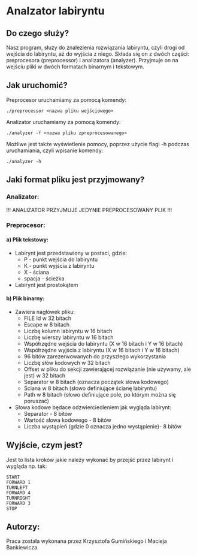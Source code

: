 # Analzator labiryntu
## Do czego służy?

Nasz program, służy do znalezienia rozwiązania labiryntu, czyli drogi od wejścia
do labiryntu, aż do wyjścia z niego. Składa się on z dwóch części: preprocesora (preprocessor) i analizatora (analyzer). Przyjmuje on na wejściu pliki w dwóch formatach binarnym i tekstowym.

## Jak uruchomić?

Preprocesor uruchamiamy za pomocą komendy:
```
./preprocessor <nazwa pliku wejściowego>
```
Analizator uruchamiamy za pomocą komendy:
```
./analyzer -f <nazwa pliku zpreprocesowanego>
```
Możliwe jest także wyświetlenie pomocy, poprzez użycie flagi -h podczas
uruchamiania, czyli wpisanie komendy:
```
./analyzer -h
```

## Jaki format pliku jest przyjmowany?

### Analizator:
!!! ANALIZATOR PRZYJMUJE JEDYNIE PREPROCESOWANY PLIK !!!

### Preprocesor:

#### a) Plik tekstowy:
- Labirynt jest przedstawiony w postaci, gdzie:
   - P - punkt wejścia do labiryntu
   - K - punkt wyjścia z labiryntu
   - X - ściana
   - spacja - ścieżka  
- Labirynt jest prostokątem

#### b) Plik binarny:
- Zawiera nagłówek pliku:
  - FILE Id w 32 bitach
  - Escape w 8 bitach
  - Liczbę kolumn labiryntu w 16 bitach
  - Liczbę wierszy labiryntu w 16 bitach
  - Współrzędne wejścia do labiryntu (X w 16 bitach i Y w 16 bitach)
  - Współrzędne wyjścia z labiryntu (X w 16 bitach i Y w 16 bitach)
  - 96 bitów zarezerwowanych do przyszłego wykorzystania
  - Liczbę słów kodowych w 32 bitach
  - Offset w pliku do sekcji zawierającej rozwiązanie (nie używamy, ale jest) w 32 bitach
  - Separator w 8 bitach (oznacza początek słowa kodowego)
  - Ściana w 8 bitach (słowo definiujące ścianę labiryntu)
  - Path w 8 bitach (słowo definiujące pole, po którym można się poruszać)
- Słowa kodowe będace odzwierciedleniem jak wygląda labirynt:
  - Separator - 8 bitów
  - Wartość słowa kodowego - 8 bitów
  - Liczba wystąpień (gdzie 0 oznacza jedno wystąpienie)- 8 bitów

## Wyjście, czym jest?
Jest to lista kroków jakie należy wykonać by przejść przez labirynt i wygląda np. tak:
```
START
FORWARD 1
TURNLEFT
FORWARD 4
TURNRIGHT
FORWARD 3
STOP
```
## Autorzy:
Praca została wykonana przez Krzysztofa Gumińskiego i Macieja Bankiewicza.
